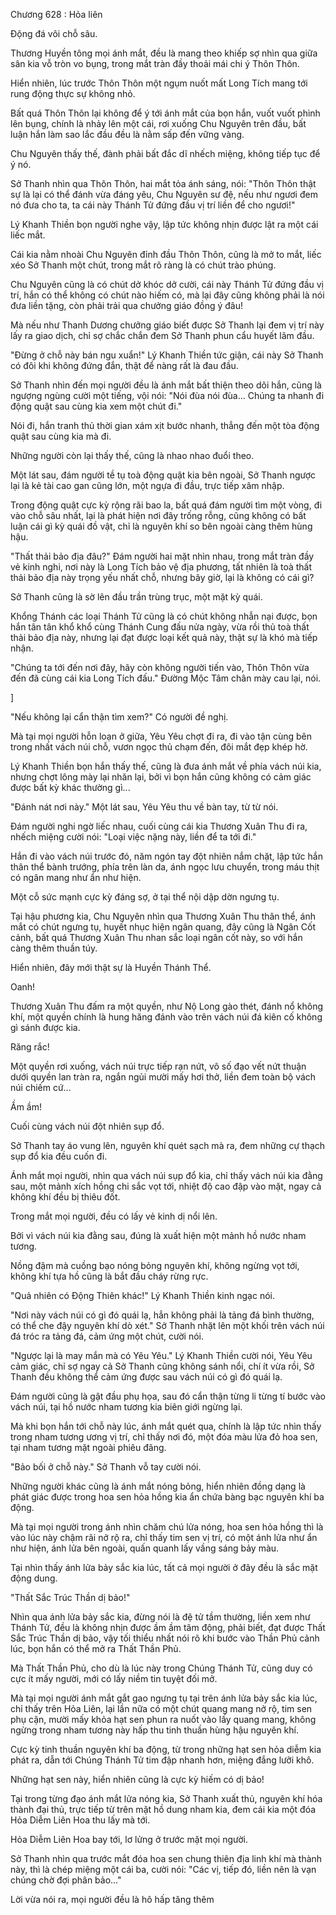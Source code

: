 




Chương 628 : Hỏa liên


Động đá vôi chỗ sâu.

Thương Huyền tông mọi ánh mắt, đều là mang theo khiếp sợ nhìn qua giữa sân kia vỗ tròn vo bụng, trong mắt tràn đầy thoải mái chi ý Thôn Thôn.

Hiển nhiên, lúc trước Thôn Thôn một ngụm nuốt mất Long Tích mang tới rung động thực sự không nhỏ.

Bất quá Thôn Thôn lại không để ý tới ánh mắt của bọn hắn, vuốt vuốt phình lên bụng, chính là nhảy lên một cái, rơi xuống Chu Nguyên trên đầu, bất luận hắn làm sao lắc đầu đều là nằm sấp đến vững vàng.

Chu Nguyên thấy thế, đành phải bất đắc dĩ nhếch miệng, không tiếp tục để ý nó.

Sở Thanh nhìn qua Thôn Thôn, hai mắt tỏa ánh sáng, nói: "Thôn Thôn thật sự là lại có thể đánh vừa đáng yêu, Chu Nguyên sư đệ, nếu như ngươi đem nó đưa cho ta, ta cái này Thánh Tử đứng đầu vị trí liền để cho ngươi!"

Lý Khanh Thiền bọn người nghe vậy, lập tức không nhịn được lật ra một cái liếc mắt.

Cái kia nằm nhoài Chu Nguyên đỉnh đầu Thôn Thôn, cũng là mở to mắt, liếc xéo Sở Thanh một chút, trong mắt rõ ràng là có chút trào phúng.

Chu Nguyên cũng là có chút dở khóc dở cười, cái này Thánh Tử đứng đầu vị trí, hắn có thể không có chút nào hiếm có, mà lại đây cũng không phải là nói đưa liền tặng, còn phải trải qua chưởng giáo đồng ý đâu!

Mà nếu như Thanh Dương chưởng giáo biết được Sở Thanh lại đem vị trí này lấy ra giao dịch, chỉ sợ chắc chắn đem Sở Thanh phun cẩu huyết lâm đầu.

"Đừng ở chỗ này bán ngu xuẩn!" Lý Khanh Thiền tức giận, cái này Sở Thanh có đôi khi không đứng đắn, thật để nàng rất là đau đầu.

Sở Thanh nhìn đến mọi người đều là ánh mắt bất thiện theo dõi hắn, cũng là ngượng ngùng cười một tiếng, vội nói: "Nói đùa nói đùa... Chúng ta nhanh đi động quật sau cùng kia xem một chút đi."

Nói đi, hắn tranh thủ thời gian xám xịt bước nhanh, thẳng đến một tòa động quật sau cùng kia mà đi.

Những người còn lại thấy thế, cũng là nhao nhao đuổi theo.

Một lát sau, đám người tề tụ toà động quật kia bên ngoài, Sở Thanh ngược lại là kẻ tài cao gan cũng lớn, một ngựa đi đầu, trực tiếp xâm nhập.

Trong động quật cực kỳ rộng rãi bao la, bất quá đám người tìm một vòng, đi vào chỗ sâu nhất, lại là phát hiện nơi đây trống rỗng, cũng không có bất luận cái gì kỳ quái đồ vật, chỉ là nguyên khí so bên ngoài càng thêm hùng hậu.

"Thất thải bảo địa đâu?" Đám người hai mặt nhìn nhau, trong mắt tràn đầy vẻ kinh nghi, nơi này là Long Tích bảo vệ địa phương, tất nhiên là toà thất thải bảo địa này trọng yếu nhất chỗ, nhưng bây giờ, lại là không có cái gì?

Sở Thanh cũng là sờ lên đầu trần trùng trục, một mặt kỳ quái.

Khổng Thánh các loại Thánh Tử cũng là có chút không nhẫn nại được, bọn hắn tân tân khổ khổ cùng Thánh Cung đấu nửa ngày, vừa rồi thủ toà thất thải bảo địa này, nhưng lại đạt được loại kết quả này, thật sự là khó mà tiếp nhận.

"Chúng ta tới đến nơi đây, hãy còn không người tiến vào, Thôn Thôn vừa đến đã cùng cái kia Long Tích đấu." Đường Mộc Tâm chân mày cau lại, nói.

]

"Nếu không lại cẩn thận tìm xem?" Có người đề nghị.

Mà tại mọi người hỗn loạn ở giữa, Yêu Yêu chợt đi ra, đi vào tận cùng bên trong nhất vách núi chỗ, vươn ngọc thủ chạm đến, đôi mắt đẹp khép hờ.

Lý Khanh Thiền bọn hắn thấy thế, cũng là đưa ánh mắt về phía vách núi kia, nhưng chợt lông mày lại nhăn lại, bởi vì bọn hắn cũng không có cảm giác được bất kỳ khác thường gì...

"Đánh nát nơi này." Một lát sau, Yêu Yêu thu về bàn tay, từ từ nói.

Đám người nghi ngờ liếc nhau, cuối cùng cái kia Thương Xuân Thu đi ra, nhếch miệng cười nói: "Loại việc nặng này, liền để ta tới đi."

Hắn đi vào vách núi trước đó, năm ngón tay đột nhiên nắm chặt, lập tức hắn thân thể bành trướng, phía trên làn da, ánh ngọc lưu chuyển, trong máu thịt có ngân mang như ẩn như hiện.

Một cỗ sức mạnh cực kỳ đáng sợ, ở tại thể nội dập dờn ngưng tụ.

Tại hậu phương kia, Chu Nguyên nhìn qua Thương Xuân Thu thân thể, ánh mắt có chút ngưng tụ, huyết nhục hiện ngân quang, đây cũng là Ngân Cốt cảnh, bất quá Thương Xuân Thu nhan sắc loại ngân cốt này, so với hắn càng thêm thuần túy.

Hiển nhiên, đây mới thật sự là Huyền Thánh Thể.

Oanh!

Thương Xuân Thu đấm ra một quyền, như Nộ Long gào thét, đánh nổ không khí, một quyền chính là hung hăng đánh vào trên vách núi đá kiên cố không gì sánh được kia.

Răng rắc!

Một quyền rơi xuống, vách núi trực tiếp rạn nứt, vô số đạo vết nứt thuận dưới quyền lan tràn ra, ngắn ngủi mười mấy hơi thở, liền đem toàn bộ vách núi chiếm cứ...

Ầm ầm!

Cuối cùng vách núi đột nhiên sụp đổ.

Sở Thanh tay áo vung lên, nguyên khí quét sạch mà ra, đem những cự thạch sụp đổ kia đều cuốn đi.

Ánh mắt mọi người, nhìn qua vách núi sụp đổ kia, chỉ thấy vách núi kia đằng sau, một mảnh xích hồng chi sắc vọt tới, nhiệt độ cao đập vào mặt, ngay cả không khí đều bị thiêu đốt.

Trong mắt mọi người, đều có lấy vẻ kinh dị nổi lên.

Bởi vì vách núi kia đằng sau, đúng là xuất hiện một mảnh hồ nước nham tương.

Nồng đậm mà cuồng bạo nóng bỏng nguyên khí, không ngừng vọt tới, không khí tựa hồ cũng là bắt đầu cháy rừng rực.

"Quả nhiên có Động Thiên khác!" Lý Khanh Thiền kinh ngạc nói.

"Nơi này vách núi có gì đó quái lạ, hẳn không phải là tảng đá bình thường, có thể che đậy nguyên khí dò xét." Sở Thanh nhặt lên một khối trên vách núi đá tróc ra tảng đá, cảm ứng một chút, cười nói.

"Ngược lại là may mắn mà có Yêu Yêu." Lý Khanh Thiền cười nói, Yêu Yêu cảm giác, chỉ sợ ngay cả Sở Thanh cũng không sánh nổi, chí ít vừa rồi, Sở Thanh đều không thể cảm ứng được sau vách núi có gì đó quái lạ.

Đám người cũng là gật đầu phụ họa, sau đó cẩn thận từng li từng tí bước vào vách núi, tại hồ nước nham tương kia biên giới ngừng lại.

Mà khi bọn hắn tới chỗ này lúc, ánh mắt quét qua, chính là lập tức nhìn thấy trong nham tương ương vị trí, chỉ thấy nơi đó, một đóa màu lửa đỏ hoa sen, tại nham tương mặt ngoài phiêu đãng.

"Bảo bối ở chỗ này." Sở Thanh vỗ tay cười nói.

Những người khác cũng là ánh mắt nóng bỏng, hiển nhiên đồng dạng là phát giác được trong hoa sen hỏa hồng kia ẩn chứa bàng bạc nguyên khí ba động.

Mà tại mọi người trong ánh nhìn chăm chú lửa nóng, hoa sen hỏa hồng thì là vào lúc này chậm rãi nở rộ ra, chỉ thấy tim sen vị trí, có một ánh lửa như ẩn như hiện, ánh lửa bên ngoài, quấn quanh lấy vầng sáng bảy màu.

Tại nhìn thấy ánh lửa bảy sắc kia lúc, tất cả mọi người ở đây đều là sắc mặt động dung.

"Thất Sắc Trúc Thần dị bảo!"

Nhìn qua ánh lửa bảy sắc kia, đừng nói là đệ tử tầm thường, liền xem như Thánh Tử, đều là không nhịn được ầm ầm tâm động, phải biết, đạt được Thất Sắc Trúc Thần dị bảo, vậy tối thiểu nhất nói rõ khi bước vào Thần Phủ cảnh lúc, bọn hắn có thể mở ra Thất Thần Phủ.

Mà Thất Thần Phủ, cho dù là lúc này trong Chúng Thánh Tử, cũng duy có cực ít mấy người, mới có lấy niềm tin tuyệt đối mở.

Mà tại mọi người ánh mắt gắt gao ngưng tụ tại trên ánh lửa bảy sắc kia lúc, chỉ thấy trên Hỏa Liên, lại lần nữa có một chút quang mang nở rộ, tim sen phụ cận, mười mấy khỏa hạt sen phun ra nuốt vào lấy quang mang, không ngừng trong nham tương này hấp thu tinh thuần hùng hậu nguyên khí.

Cực kỳ tinh thuần nguyên khí ba động, từ trong những hạt sen hỏa diễm kia phát ra, dẫn tới Chúng Thánh Tử tim đập nhanh hơn, miệng đắng lưỡi khô.

Những hạt sen này, hiển nhiên cũng là cực kỳ hiếm có dị bảo!

Tại trong từng đạo ánh mắt lửa nóng kia, Sở Thanh xuất thủ, nguyên khí hóa thành đại thủ, trực tiếp từ trên mặt hồ dung nham kia, đem cái kia một đóa Hỏa Diễm Liên Hoa thu lấy mà tới.

Hỏa Diễm Liên Hoa bay tới, lơ lửng ở trước mặt mọi người.

Sở Thanh nhìn qua trước mắt đóa hoa sen chung thiên địa linh khí mà thành này, thì là chép miệng một cái ba, cười nói: "Các vị, tiếp đó, liền nên là vạn chúng chờ đợi phân bảo..."

Lời vừa nói ra, mọi người đều là hô hấp tăng thêm




